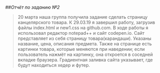 ##*Отчёт по заданию №2*


>20 марта наша группа получила задание сделать страницу канцелярского товара. К 29.03.19 я завершил работу, загрузив файлы index.html и new1.css на github.com.
В ходе работы я использовал редактор notepad++ и сайт codepen.io.     Сайт представляет из себя страницу товара(карандаши). Указаны название, цена, описания предмета. Также на странице есть картинки товара, которые меняются при наведении; если пользователь нажмёт на картинку, она откроется в соседней вкладке браузера. Градиентная заливка сайта указывает, где будут находиться хедер и футер. 
